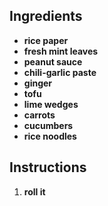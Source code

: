 ## Ingredients

- **rice paper**
- **fresh mint leaves**
- **peanut sauce**
- **chili-garlic paste**
- **ginger**
- **tofu**
- **lime wedges**
- **carrots**
- **cucumbers**
- **rice noodles**

## Instructions

1. **roll it**


